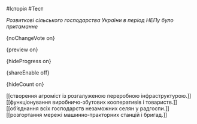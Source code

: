 #Історія #Тест

*Розвиткові сільського господарства України в період НЕПу було притаманне*

{noChangeVote on}

{preview on}

{hideProgress on}

{shareEnable off}

{hideCount on}

[[створення агроміст із розгалуженою переробною інфраструктурою.]]
[[функціонування виробничо-збутових кооперативів і товариств.]]
[[об’єднання всіх господарств незаможних селян у радгоспи.]]
[[розгортання мережі машинно-тракторних станцій і бригад.]]
